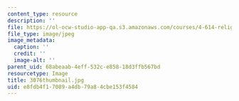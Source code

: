 ```yaml
---
content_type: resource
description: ''
file: https://ol-ocw-studio-app-qa.s3.amazonaws.com/courses/4-614-religious-architecture-and-islamic-cultures-fall-2002/e8fdb4f17089a4db79a84cbe153f4584_3076thumbnail.jpg
file_type: image/jpeg
image_metadata:
  caption: ''
  credit: ''
  image-alt: ''
parent_uid: 68abeaab-4eff-532c-e858-18d3ffb567bd
resourcetype: Image
title: 3076thumbnail.jpg
uid: e8fdb4f1-7089-a4db-79a8-4cbe153f4584
---
```

